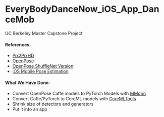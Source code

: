 # EveryBodyDanceNow_iOS_App_DanceMob
UC Berkeley Master Capstone Project

#### References:
* [Pix2PixHD](https://github.com/NVIDIA/pix2pixHD)
* [OpenPose](https://github.com/CMU-Perceptual-Computing-Lab/openpose)
* [OpenPose ShuffleNet Version](https://github.com/tensorboy/pytorch_Realtime_Multi-Person_Pose_Estimation)
* [iOS Mobile Pose Estimation](https://github.com/tucan9389/PoseEstimation-CoreML)

#### What We Have Done:
* Convert OpenPose Caffe models to PyTorch Models with [MMdnn](https://github.com/Microsoft/MMdnn)
* Convert Caffe/PyTorch to CoreML models with [CoreMLTools](https://developer.apple.com/documentation/coreml/converting_trained_models_to_core_ml)
* Shrink size of detectors and generators
* Put it into an app